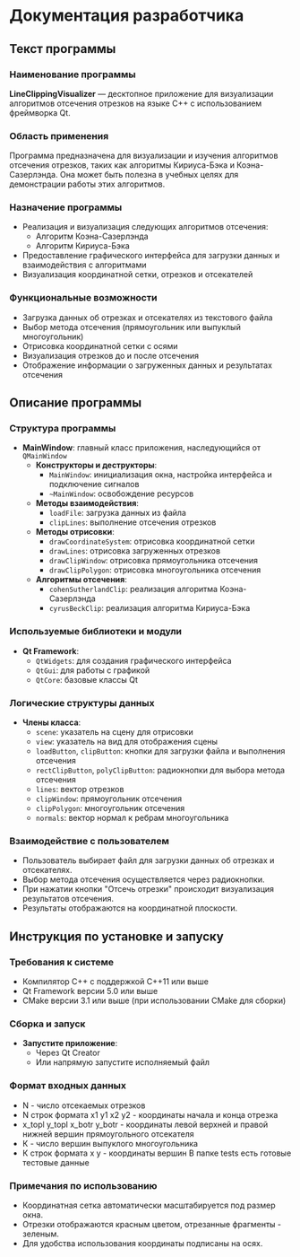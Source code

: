 # Документация разработчика

## Текст программы

### Наименование программы

**LineClippingVisualizer** — десктопное приложение для визуализации алгоритмов отсечения отрезков на языке C++ с использованием фреймворка Qt.

### Область применения

Программа предназначена для визуализации и изучения алгоритмов отсечения отрезков, таких как алгоритмы Кириуса-Бэка и Коэна-Сазерлэнда. Она может быть полезна в учебных целях для демонстрации работы этих алгоритмов.

### Назначение программы

- Реализация и визуализация следующих алгоритмов отсечения:
  - Алгоритм Коэна-Сазерлэнда
  - Алгоритм Кириуса-Бэка
- Предоставление графического интерфейса для загрузки данных и взаимодействия с алгоритмами
- Визуализация координатной сетки, отрезков и отсекателей

### Функциональные возможности

- Загрузка данных об отрезках и отсекателях из текстового файла
- Выбор метода отсечения (прямоугольник или выпуклый многоугольник)
- Отрисовка координатной сетки с осями
- Визуализация отрезков до и после отсечения
- Отображение информации о загруженных данных и результатах отсечения

## Описание программы

### Структура программы

- **MainWindow**: главный класс приложения, наследующийся от `QMainWindow`
  - **Конструкторы и деструкторы**:
    - `MainWindow`: инициализация окна, настройка интерфейса и подключение сигналов
    - `~MainWindow`: освобождение ресурсов
  - **Методы взаимодействия**:
    - `loadFile`: загрузка данных из файла
    - `clipLines`: выполнение отсечения отрезков
  - **Методы отрисовки**:
    - `drawCoordinateSystem`: отрисовка координатной сетки
    - `drawLines`: отрисовка загруженных отрезков
    - `drawClipWindow`: отрисовка прямоугольника отсечения
    - `drawClipPolygon`: отрисовка многоугольника отсечения
  - **Алгоритмы отсечения**:
    - `cohenSutherlandClip`: реализация алгоритма Коэна-Сазерлэнда
    - `cyrusBeckClip`: реализация алгоритма Кириуса-Бэка

### Используемые библиотеки и модули

- **Qt Framework**:
  - `QtWidgets`: для создания графического интерфейса
  - `QtGui`: для работы с графикой
  - `QtCore`: базовые классы Qt

### Логические структуры данных

- **Члены класса**:
  - `scene`: указатель на сцену для отрисовки
  - `view`: указатель на вид для отображения сцены
  - `loadButton`, `clipButton`: кнопки для загрузки файла и выполнения отсечения
  - `rectClipButton`, `polyClipButton`: радиокнопки для выбора метода отсечения
  - `lines`: вектор отрезков
  - `clipWindow`: прямоугольник отсечения
  - `clipPolygon`: многоугольник отсечения
  - `normals`: вектор нормал к ребрам многоугольника

### Взаимодействие с пользователем

- Пользователь выбирает файл для загрузки данных об отрезках и отсекателях.
- Выбор метода отсечения осуществляется через радиокнопки.
- При нажатии кнопки "Отсечь отрезки" происходит визуализация результатов отсечения.
- Результаты отображаются на координатной плоскости.

## Инструкция по установке и запуску

### Требования к системе

- Компилятор C++ с поддержкой C++11 или выше
- Qt Framework версии 5.0 или выше
- CMake версии 3.1 или выше (при использовании CMake для сборки)

### Сборка и запуск

- **Запустите приложение**:
  - Через Qt Creator
  - Или напрямую запустите исполняемый файл

### Формат входных данных
- N - число отсекаемых отрезков
- N строк формата х1 у1 х2 у2 - координаты начала и конца отрезка
- x_topl y_topl x_botr y_botr - координаты левой верхней и правой нижней вершин прямоугольного отсекателя
- К - число вершин выпуклого многоугольника
- К строк формата х у - координаты вершин
В папке tests есть готовые тестовые данные

### Примечания по использованию

- Координатная сетка автоматически масштабируется под размер окна.
- Отрезки отображаются красным цветом, отрезанные фрагменты - зеленым.
- Для удобства использования координаты подписаны на осях.